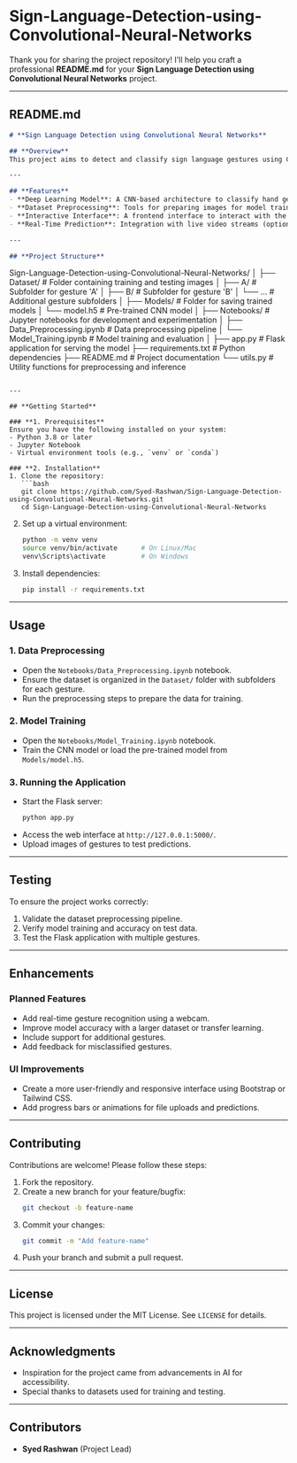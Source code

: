 # Sign-Language-Detection-using-Convolutional-Neural-Networks

Thank you for sharing the project repository! I'll help you craft a professional **README.md** for your **Sign Language Detection using Convolutional Neural Networks** project. 

---

## **README.md**

```markdown
# **Sign Language Detection using Convolutional Neural Networks**

## **Overview**
This project aims to detect and classify sign language gestures using Convolutional Neural Networks (CNNs). It leverages deep learning techniques to provide an accurate and efficient solution for recognizing sign language gestures, enabling seamless communication for individuals with hearing or speech impairments.

---

## **Features**
- **Deep Learning Model**: A CNN-based architecture to classify hand gestures.
- **Dataset Preprocessing**: Tools for preparing images for model training and evaluation.
- **Interactive Interface**: A frontend interface to interact with the model and test predictions.
- **Real-Time Prediction**: Integration with live video streams (optional future enhancement).

---

## **Project Structure**

```
Sign-Language-Detection-using-Convolutional-Neural-Networks/
│
├── Dataset/                 # Folder containing training and testing images
│   ├── A/                  # Subfolder for gesture 'A'
│   ├── B/                  # Subfolder for gesture 'B'
│   └── ...                 # Additional gesture subfolders
│
├── Models/                  # Folder for saving trained models
│   └── model.h5            # Pre-trained CNN model
│
├── Notebooks/               # Jupyter notebooks for development and experimentation
│   ├── Data_Preprocessing.ipynb  # Data preprocessing pipeline
│   └── Model_Training.ipynb      # Model training and evaluation
│
├── app.py                   # Flask application for serving the model
├── requirements.txt         # Python dependencies
├── README.md                # Project documentation
└── utils.py                 # Utility functions for preprocessing and inference
```

---

## **Getting Started**

### **1. Prerequisites**
Ensure you have the following installed on your system:
- Python 3.8 or later
- Jupyter Notebook
- Virtual environment tools (e.g., `venv` or `conda`)

### **2. Installation**
1. Clone the repository:
   ```bash
   git clone https://github.com/Syed-Rashwan/Sign-Language-Detection-using-Convolutional-Neural-Networks.git
   cd Sign-Language-Detection-using-Convolutional-Neural-Networks
   ```
2. Set up a virtual environment:
   ```bash
   python -m venv venv
   source venv/bin/activate      # On Linux/Mac
   venv\Scripts\activate         # On Windows
   ```
3. Install dependencies:
   ```bash
   pip install -r requirements.txt
   ```

---

## **Usage**

### **1. Data Preprocessing**
- Open the `Notebooks/Data_Preprocessing.ipynb` notebook.
- Ensure the dataset is organized in the `Dataset/` folder with subfolders for each gesture.
- Run the preprocessing steps to prepare the data for training.

### **2. Model Training**
- Open the `Notebooks/Model_Training.ipynb` notebook.
- Train the CNN model or load the pre-trained model from `Models/model.h5`.

### **3. Running the Application**
- Start the Flask server:
   ```bash
   python app.py
   ```
- Access the web interface at `http://127.0.0.1:5000/`.
- Upload images of gestures to test predictions.

---

## **Testing**
To ensure the project works correctly:
1. Validate the dataset preprocessing pipeline.
2. Verify model training and accuracy on test data.
3. Test the Flask application with multiple gestures.

---

## **Enhancements**
### **Planned Features**
- Add real-time gesture recognition using a webcam.
- Improve model accuracy with a larger dataset or transfer learning.
- Include support for additional gestures.
- Add feedback for misclassified gestures.

### **UI Improvements**
- Create a more user-friendly and responsive interface using Bootstrap or Tailwind CSS.
- Add progress bars or animations for file uploads and predictions.

---

## **Contributing**
Contributions are welcome! Please follow these steps:
1. Fork the repository.
2. Create a new branch for your feature/bugfix:
   ```bash
   git checkout -b feature-name
   ```
3. Commit your changes:
   ```bash
   git commit -m "Add feature-name"
   ```
4. Push your branch and submit a pull request.

---

## **License**
This project is licensed under the MIT License. See `LICENSE` for details.

---

## **Acknowledgments**
- Inspiration for the project came from advancements in AI for accessibility.
- Special thanks to datasets used for training and testing.

---

## **Contributors**
- **Syed Rashwan** (Project Lead)
